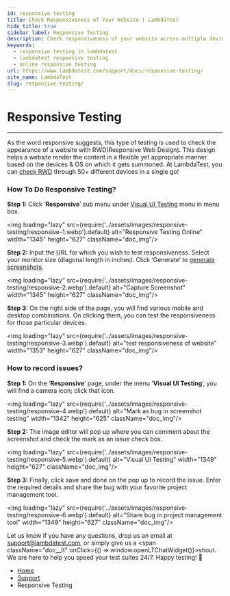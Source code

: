 ```yaml
---
id: responsive-testing
title: Check Responsiveness of Your Website | LambdaTest
hide_title: true
sidebar_label: Responsive Testing
description: Check responsiveness of your website across multiple devices and screensize with LambdaTest with just one click.
keywords:
  - responsive testing in lambdatest
  - lambdatest responsive testing
  - online responsive testing
url: https://www.lambdatest.com/support/docs/responsive-testing/
site_name: LambdaTest
slug: responsive-testing/
---
```


<script type="application/ld+json"
      dangerouslySetInnerHTML={{ __html: JSON.stringify({
       "@context": "https://schema.org",
        "@type": "BreadcrumbList",
        "itemListElement": [{
          "@type": "ListItem",
          "position": 1,
          "name": "LambdaTest",
          "item": "https://www.lambdatest.com"
        },{
          "@type": "ListItem",
          "position": 2,
          "name": "Support",
          "item": "https://www.lambdatest.com/support/docs/"
        },{
          "@type": "ListItem",
          "position": 3,
          "name": "Responsive Testing",
          "item": "https://www.lambdatest.com/support/docs/responsive-testing/"
        }]
      })
    }}
></script>

# Responsive Testing
* * *
As the word responsive suggests, this type of testing is used to check the appearance of a website with RWD(Responsive Web Design). This design helps a website render the content in a flexible yet appropriate manner based on the devices & OS on which it gets summoned. At LambdaTest, you can [check RWD](https://www.lambdatest.com/responsive-test-online) through 50+ different devices in a single go!

<div className="ytframe"> 
<div className="youtube" data-embed="ttdcrgDcDgo">
    <div className="play-button"></div>
</div>
</div>

### How To Do Responsive Testing?

**Step 1:** Click ‘**Responsive**’ sub menu under [Visual UI Testing](https://www.lambdatest.com/smart-visual-ui-testing) menu in menu box.

<img loading="lazy" src={require('../assets/images/responsive-testing/responsive-1.webp').default} alt="Responsive Testing Online" width="1345" height="627" className="doc_img"/>

**Step 2:** Input the URL for which you wish to test responsiveness. Select your monitor size (diagonal length in inches). Click ‘Generate’ to [generate screenshots](https://www.lambdatest.com/full-page-screen-capture).

<img loading="lazy" src={require('../assets/images/responsive-testing/responsive-2.webp').default} alt="Capture Screenshot" width="1345" height="627" className="doc_img"/>

**Step 3:** On the right side of the page, you will find various mobile and desktop combinations. On clicking them, you can test the responsiveness for those particular devices.

<img loading="lazy" src={require('../assets/images/responsive-testing/responsive-3.webp').default} alt="test responsiveness of website" width="1353" height="627" className="doc_img"/>

### How to record issues?

**Step 1:** On the ‘**Responsive**’ page, under the menu ‘**Visual UI Testing**’, you will find a camera icon; click that icon.

<img loading="lazy" src={require('../assets/images/responsive-testing/responsive-4.webp').default} alt="Mark as bug in screenshot testing" width="1342" height="625" className="doc_img"/>

**Step 2:** The image editor will pop up where you can comment about the screenshot and check the mark as an issue check box.

<img loading="lazy" src={require('../assets/images/responsive-testing/responsive-5.webp').default} alt="Visual UI Testing" width="1349" height="627" className="doc_img"/>

**Step 3:** Finally, click save and done on the pop up to record the issue. Enter the required details and share the bug with your favorite project management tool.

<img loading="lazy" src={require('../assets/images/responsive-testing/responsive-6.webp').default} alt="Share bug in project management tool" width="1349" height="627" className="doc_img"/>


Let us know if you have any questions, drop us an email at support@lambdatest.com, or simply give us a <span className="doc__lt" onClick={() => window.openLTChatWidget()}>shout</span>. We are here to help you speed your test suites 24/7. Happy testing! 🙂

<nav aria-label="breadcrumbs">
  <ul className="breadcrumbs">
    <li className="breadcrumbs__item">
      <a className="breadcrumbs__link" href="https://www.lambdatest.com">Home</a>
    </li>
    <li className="breadcrumbs__item">
      <a className="breadcrumbs__link" href="/docs/">Support</a>
    </li>
    <li className="breadcrumbs__item breadcrumbs__item--active">
      <span className="breadcrumbs__link">Responsive Testing</span>
    </li>
  </ul>
</nav>